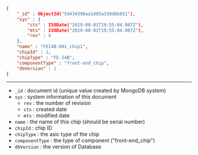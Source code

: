 ```json
{
	"_id" : ObjectId("5d434398aa1d05a330d6b851"),
	"sys" : {
		"cts" : ISODate("2019-08-01T19:55:04.087Z"),
		"mts" : ISODate("2019-08-01T19:55:04.087Z"),
		"rev" : 0
	},
	"name" : "FEI4B-001_chip1",
	"chipId" : 1,
	"chipType" : "FE-I4B",
	"componentType" : "front-end_chip",
	"dbVersion" : 1
}
```

---

* `_id` : document id (unique value created by MongoDB system)
* `sys` : system information of this document
  * `rev` : the number of revision
  * `cts` : created date
  * `mts` : modified date
* `name` : the name of this chip (should be serial number)
* `chipId` : chip ID
* `chipType` : the asic type of the chip
* `componentType` : the type of component ("front-end_chip")
* `dbVersion` : the version of Database

